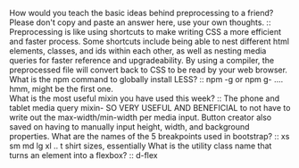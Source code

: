 How would you teach the basic ideas behind preprocessing to a friend? Please don't copy and paste an answer here, use your own thoughts.  :: Preprocessing is like using shortcuts to make writing CSS a more efficient and faster process.  Some shortcuts include being able to nest different html elements, classes, and ids within each other, as well as nesting media queries for faster reference and upgradeability.  By using a compiler, the preprocessed file will convert back to CSS to be read by your web browser.
What is the npm command to globally install LESS? :: npm -g or npm g- .... hmm, might be the first one.  
What is the most useful mixin you have used this week? :: The phone and tablet media query mixin- SO VERY USEFUL AND BENEFICIAL to not have to write out the max-width/min-width per media input.  Button creator also saved on having to manually input height, width, and background properties.
What are the names of the 5 breakpoints used in bootstrap?  :: xs sm md lg xl .. t shirt sizes, essentially
What is the utility class name that turns an element into a flexbox? :: d-flex
